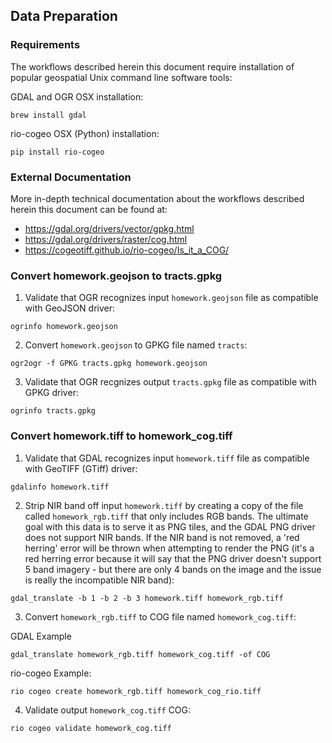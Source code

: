 ## Data Preparation

### Requirements
The workflows described herein this document require installation of popular geospatial Unix command line software tools:

GDAL and OGR OSX installation:
```
brew install gdal
```

rio-cogeo OSX (Python) installation:
```
pip install rio-cogeo
```

### External Documentation
More in-depth technical documentation about the workflows described herein this document can be found at:
- https://gdal.org/drivers/vector/gpkg.html
- https://gdal.org/drivers/raster/cog.html
- https://cogeotiff.github.io/rio-cogeo/Is_it_a_COG/

### Convert homework.geojson to tracts.gpkg
1. Validate that OGR recognizes input `homework.geojson` file as compatible with GeoJSON driver:
```
ogrinfo homework.geojson
```

2. Convert `homework.geojson` to GPKG file named `tracts`:
```
ogr2ogr -f GPKG tracts.gpkg homework.geojson
```

3. Validate that OGR recgnizes output `tracts.gpkg` file as compatible with GPKG driver:
```
ogrinfo tracts.gpkg
```

### Convert homework.tiff to homework_cog.tiff
1. Validate that GDAL recognizes input `homework.tiff` file as compatible with GeoTIFF (GTiff) driver:
```
gdalinfo homework.tiff
```

2. Strip NIR band off input `homework.tiff` by creating a copy of the file called `homework_rgb.tiff` that only includes RGB bands.  The ultimate goal with this data is to serve it as PNG tiles, and the GDAL PNG driver does not support NIR bands.  If the NIR band is not removed, a 'red herring' error will be thrown when attempting to render the PNG (it's a red herring error because it will say that the PNG driver doesn't support 5 band imagery - but there are only 4 bands on the image and the issue is really the incompatible NIR band):
```
gdal_translate -b 1 -b 2 -b 3 homework.tiff homework_rgb.tiff
```

3. Convert `homework_rgb.tiff` to COG file named `homework_cog.tiff`:

GDAL Example
```
gdal_translate homework_rgb.tiff homework_cog.tiff -of COG 
```

rio-cogeo Example:
```
rio cogeo create homework_rgb.tiff homework_cog_rio.tiff
```

4. Validate output `homework_cog.tiff` COG:
```
rio cogeo validate homework_cog.tiff
```